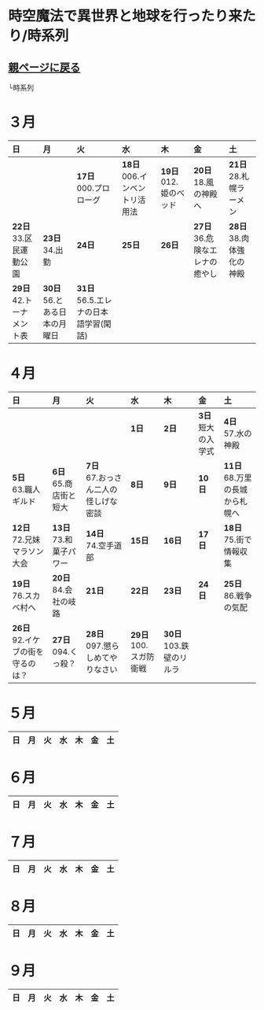 # 時空魔法で異世界と地球を行ったり来たり/時系列 

## [親ページに戻る](README.md)
└時系列

# ３月
|日|月|火|水|木|金|土|
|:---|:---|:---|:---|:---|:---|:---|
|||**17日**<br>000.プロローグ|**18日**<br>006.インベントリ活用法|**19日**<br>012.姫のベッド|**20日**<br>18.風の神殿へ|**21日**<br>28.札幌ラーメン|
|**22日**<br>33.区民運動公園|**23日**<br>34.出勤|**24日**<br>　|**25日**<br>　|**26日**<br>　|**27日**<br>36.危険なエレナの癒やし|**28日**<br>38.肉体強化の神殿|
|**29日**<br>42.トーナメント表|**30日**<br>56.とある日本の月曜日|**31日**<br>56.5.エレナの日本語学習(閑話)|

# ４月
|日|月|火|水|木|金|土|
|:---|:---|:---|:---|:---|:---|:---|
||||**1日**<br>　|**2日**<br>　|**3日**<br>短大の入学式|**4日**<br>57.水の神殿
|**5日**<br>63.職人ギルド|**6日**<br>65.商店街と短大|**7日**<br>67.おっさん二人の怪しげな密談|**8日**<br>　|**9日**<br>　|**10日**<br>　|**11日**<br>68.万里の長城から札幌へ|
|**12日**<br>72.兄妹マラソン大会|**13日**<br>73.和菓子パワー|**14日**<br>74.空手道部|**15日**<br>　|**16日**<br>　|**17日**<br>　|**18日**<br>75.街で情報収集|
|**19日**<br>76.スカベ村へ|**20日**<br>84.会社の岐路|**21日**<br>　|**22日**<br>　|**23日**<br>　|**24日**<br>　|**25日**<br>86.戦争の気配|
|**26日**<br>92.イケブの街を守るのは？|**27日**<br>094.くっ殺？|**28日**<br>097.懲らしめてやりなさい|**29日**<br>100.スガ防衛戦|**30日**<br>103.鉄壁のリルラ|

# ５月
|日|月|火|水|木|金|土|
|:---|:---|:---|:---|:---|:---|:---|

# ６月
|日|月|火|水|木|金|土|
|:---|:---|:---|:---|:---|:---|:---|

# ７月
|日|月|火|水|木|金|土|
|:---|:---|:---|:---|:---|:---|:---|

# ８月
|日|月|火|水|木|金|土|
|:---|:---|:---|:---|:---|:---|:---|

# ９月
|日|月|火|水|木|金|土|
|:---|:---|:---|:---|:---|:---|:---|
